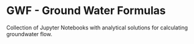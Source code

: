 # GWF - Ground Water Formulas

Collection of Jupyter Notebooks with analytical solutions for calculating groundwater flow.
